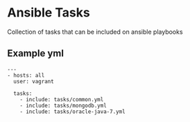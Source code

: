 Ansible Tasks
=============

Collection of tasks that can be included on ansible playbooks

Example yml
-----------

	---
	- hosts: all
	  user: vagrant

	  tasks:
	    - include: tasks/common.yml
	    - include: tasks/mongodb.yml
	    - include: tasks/oracle-java-7.yml
